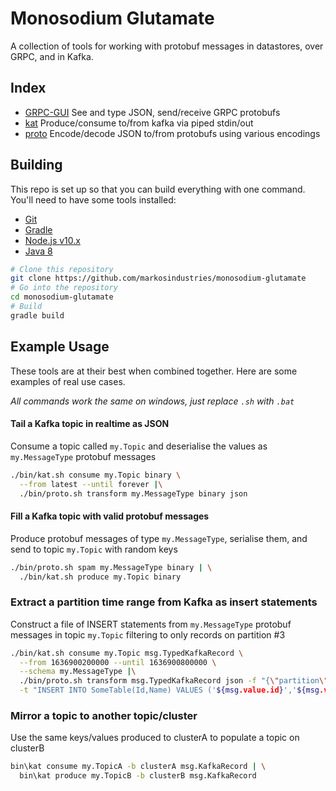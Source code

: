 # Monosodium Glutamate

A collection of tools for working with protobuf messages in datastores, over GRPC, and in Kafka.

## Index
- [GRPC-GUI](grpc-gui/README.md) See and type JSON, send/receive GRPC protobufs
- [kat](kat/README.md) Produce/consume to/from kafka via piped stdin/out
- [proto](proto/README.md) Encode/decode JSON to/from protobufs using various encodings

## Building
This repo is set up so that you can build everything with one command.
You'll need to have some tools installed:
- [Git](https://git-scm.com)
- [Gradle](https://gradle.org/install/)
- [Node.js v10.x](https://nodejs.org/en/download/)
- [Java 8](http://openjdk.java.net/install/)

```bash
# Clone this repository
git clone https://github.com/markosindustries/monosodium-glutamate
# Go into the repository
cd monosodium-glutamate
# Build
gradle build
```

## Example Usage
These tools are at their best when combined together. Here are some examples of real use cases.

*All commands work the same on windows, just replace `.sh` with `.bat`*

#### Tail a Kafka topic in realtime as JSON
Consume a topic called `my.Topic` and deserialise the values as `my.MessageType` protobuf messages
```bash
./bin/kat.sh consume my.Topic binary \
  --from latest --until forever |\
  ./bin/proto.sh transform my.MessageType binary json
```

#### Fill a Kafka topic with valid protobuf messages
Produce protobuf messages of type `my.MessageType`, serialise them, and send to topic `my.Topic` with random keys
```bash
./bin/proto.sh spam my.MessageType binary | \
  ./bin/kat.sh produce my.Topic binary
```

### Extract a partition time range from Kafka as insert statements
Construct a file of INSERT statements from `my.MessageType` protobuf messages in topic `my.Topic` filtering to only records on partition #3
```bash
./bin/kat.sh consume my.Topic msg.TypedKafkaRecord \
  --from 1636900200000 --until 1636900800000 \
  --schema my.MessageType |\
  ./bin/proto.sh transform msg.TypedKafkaRecord json -f "{\"partition\":3}" \
  -t "INSERT INTO SomeTable(Id,Name) VALUES ('${msg.value.id}','${msg.value.name}')" > /tmp/script.sql
```

### Mirror a topic to another topic/cluster
Use the same keys/values produced to clusterA to populate a topic on clusterB
```bash
bin\kat consume my.TopicA -b clusterA msg.KafkaRecord | \
  bin\kat produce my.TopicB -b clusterB msg.KafkaRecord
```
